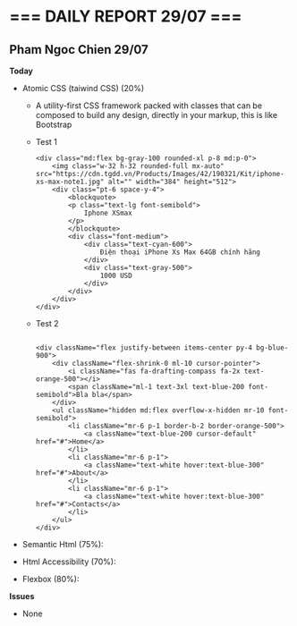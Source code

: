 # === DAILY REPORT 29/07 ===

## Pham Ngoc Chien 29/07

**Today**

- Atomic CSS (taiwind CSS) (20%)

  - A utility-first CSS framework packed with classes that can be composed to build any design, directly in your markup, this is like Bootstrap

  - Test 1

    ```taiwind CSS
    <div class="md:flex bg-gray-100 rounded-xl p-8 md:p-0">
        <img class="w-32 h-32 rounded-full mx-auto" src="https://cdn.tgdd.vn/Products/Images/42/190321/Kit/iphone-xs-max-note1.jpg" alt="" width="384" height="512">
        <div class="pt-6 space-y-4">
            <blockquote>
            <p class="text-lg font-semibold">
                Iphone XSmax
            </p>
            </blockquote>
            <div class="font-medium">
                <div class="text-cyan-600">
                    Điện thoại iPhone Xs Max 64GB chính hãng
                </div>
                <div class="text-gray-500">
                    1000 USD
                </div>
            </div>
        </div>
    </div>

    ```

  - Test 2

    ```taiwind CSS

    <div className="flex justify-between items-center py-4 bg-blue-900">
        <div className="flex-shrink-0 ml-10 cursor-pointer">
            <i className="fas fa-drafting-compass fa-2x text-orange-500"></i>
            <span className="ml-1 text-3xl text-blue-200 font-semibold">Bla bla</span>
        </div>
        <ul className="hidden md:flex overflow-x-hidden mr-10 font-semibold">
            <li className="mr-6 p-1 border-b-2 border-orange-500">
                <a className="text-blue-200 cursor-default" href="#">Home</a>
            </li>
            <li className="mr-6 p-1">
                <a className="text-white hover:text-blue-300" href="#">About</a>
            </li>
            <li className="mr-6 p-1">
                <a className="text-white hover:text-blue-300" href="#">Contacts</a>
            </li>
        </ul>
    </div>

    ```

- Semantic Html (75%):
- Html Accessibility (70%):
- Flexbox (80%):

**Issues**

- None
